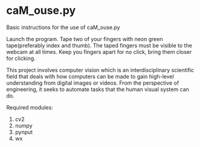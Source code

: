# caM_ouse.py


Basic instructions for the use of caM_ouse.py

Launch the program.
Tape two of your fingers with neon green tape(preferably index and thumb). The taped fingers must be visible to the webcam at all times.
Keep you fingers apart for no click, bring them closer for clicking.

This project involves computer vision which is an interdisciplinary scientific field that deals with how computers can be made to gain high-level understanding from digital images or videos. From the perspective of engineering, it seeks to automate tasks that the human visual system can do.

Required modules:
1) cv2
2) numpy
3) pynput
4) wx

